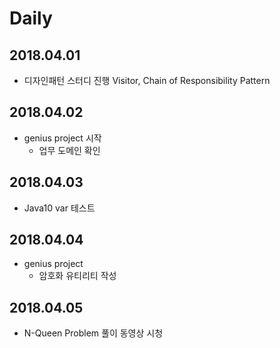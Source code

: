 # Daily

## 2018.04.01
* 디자인패턴 스터디 진행 Visitor, Chain of Responsibility Pattern

## 2018.04.02
* genius project 시작
  * 업무 도메인 확인  

## 2018.04.03
* Java10 var 테스트

## 2018.04.04
* genius project
  * 암호화 유티리티 작성

## 2018.04.05
  * N-Queen Problem 풀이 동영상 시청             
